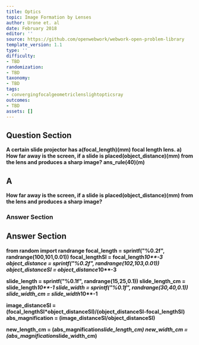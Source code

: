 ```yaml
---
title: Optics
topic: Image Formation by Lenses
author: Urone et. al
date: February 2018
editor: ''
source: https://github.com/openwebwork/webwork-open-problem-library
template_version: 1.1
type: ''
difficulty:
- TBD
randomization:
- TBD
taxonomy:
- TBD
tags:
- convergingfocalgeometriclenslightopticsray
outcomes:
- TBD
assets: []
---
```


## Question Section 

<b>
A certain slide projector has a(focal_length)(mm) focal length lens.
a) How far away is the screen, if a slide is placed(object_distance)(mm) from the lens and produces a sharp image?
ans_rule(40)(m)

## A
How far away is the screen, if a slide is placed(object_distance)(mm) from the lens and produces a sharp image?
### Answer Section


## Answer Section

from random import randrange
focal_length = sprintf("%0.2f", randrange(100,101,0.01))
focal_lengthSI = focal_length*10**-3
object_distance = sprintf("%0.2f", randrange(102,103,0.01))
object_distanceSI = object_distance*10**-3

slide_length = sprintf("%0.1f", randrange(15,25,0.1))
slide_length_cm = slide_length*10**-1
slide_width = sprintf("%0.1f", randrange(30,40,0.1))
slide_width_cm = slide_width*10**-1

image_distanceSI = (focal_lengthSI*object_distanceSI)/(object_distanceSI-focal_lengthSI)
abs_magnification = (image_distanceSI/object_distanceSI)

new_length_cm = (abs_magnification*slide_length_cm)
new_width_cm = (abs_magnification*slide_width_cm)